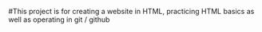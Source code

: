 #This project is for creating a website in HTML, practicing HTML basics as well as operating in git / github